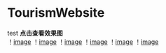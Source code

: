 # TourismWebsite
test <strong>点击查看效果图</strong></br>
！[image](https://github.com/1332962850/TourismWebsite/blob/master/impression/pc1.png?raw=true)
！[image](https://github.com/1332962850/TourismWebsite/blob/master/impression/pc2.png?raw=true)
！[image](https://github.com/1332962850/TourismWebsite/blob/master/impression/pc3.png?raw=true)
！[image](https://github.com/1332962850/TourismWebsite/blob/master/impression/pc4.png?raw=true)
！[image](https://github.com/1332962850/TourismWebsite/blob/master/impression/pc5.png?raw=true)
！[image](https://github.com/1332962850/TourismWebsite/blob/master/impression/pc6.png?raw=true)

